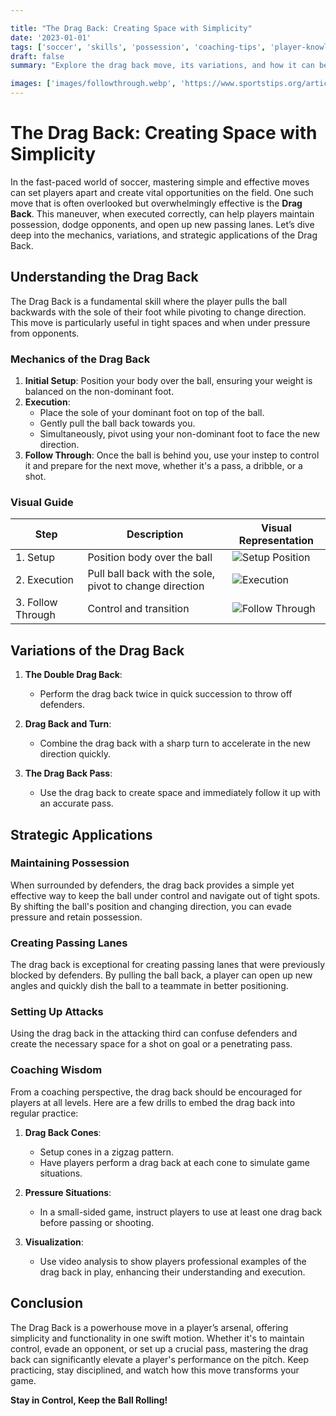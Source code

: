 ```yaml
---

title: "The Drag Back: Creating Space with Simplicity"
date: '2023-01-01'
tags: ['soccer', 'skills', 'possession', 'coaching-tips', 'player-knowledge', 'advanced-drills', 'footwork', 'passing-lanes', 'ball-control']
draft: false
summary: "Explore the drag back move, its variations, and how it can be used to maintain possession and create passing lanes in soccer."

images: ['images/followthrough.webp', 'https://www.sportstips.org/articleimage/Soccer/Tricks/the_drag_back_creating_space_with_simplicity_1_20240714_161229.webp', 'https://www.sportstips.org/articleimage/Soccer/Tricks/the_drag_back_creating_space_with_simplicity_3_20240714_161248.webp', 'https://www.sportstips.org/articleimage/Soccer/Tricks/the_drag_back_creating_space_with_simplicity.webp']
---
```


# The Drag Back: Creating Space with Simplicity

In the fast-paced world of soccer, mastering simple and effective moves can set players apart and create vital opportunities on the field. One such move that is often overlooked but overwhelmingly effective is the **Drag Back**. This maneuver, when executed correctly, can help players maintain possession, dodge opponents, and open up new passing lanes. Let’s dive deep into the mechanics, variations, and strategic applications of the Drag Back.

## Understanding the Drag Back

The Drag Back is a fundamental skill where the player pulls the ball backwards with the sole of their foot while pivoting to change direction. This move is particularly useful in tight spaces and when under pressure from opponents. 

### Mechanics of the Drag Back

1. **Initial Setup**: Position your body over the ball, ensuring your weight is balanced on the non-dominant foot.
2. **Execution**:
    - Place the sole of your dominant foot on top of the ball.
    - Gently pull the ball back towards you.
    - Simultaneously, pivot using your non-dominant foot to face the new direction.
3. **Follow Through**: Once the ball is behind you, use your instep to control it and prepare for the next move, whether it's a pass, a dribble, or a shot.

### Visual Guide

| Step           | Description                                           | Visual Representation                        |
|----------------|-------------------------------------------------------|----------------------------------------------|
| 1. Setup       | Position body over the ball                           | ![Setup Position](https://www.sportstips.org/articleimage/Soccer/Tricks/the_drag_back_creating_space_with_simplicity_1_20240714_161229.webp)          |
| 2. Execution   | Pull ball back with the sole, pivot to change direction| ![Execution](https://www.sportstips.org/articleimage/Soccer/Tricks/the_drag_back_creating_space_with_simplicity_3_20240714_161248.webp)           |
| 3. Follow Through | Control and transition                              | ![Follow Through](images/followthrough.webp)  |

## Variations of the Drag Back

1. **The Double Drag Back**:
    - Perform the drag back twice in quick succession to throw off defenders.

2. **Drag Back and Turn**:
    - Combine the drag back with a sharp turn to accelerate in the new direction quickly.

3. **The Drag Back Pass**:
    - Use the drag back to create space and immediately follow it up with an accurate pass.

## Strategic Applications

### Maintaining Possession

When surrounded by defenders, the drag back provides a simple yet effective way to keep the ball under control and navigate out of tight spots. By shifting the ball's position and changing direction, you can evade pressure and retain possession.

### Creating Passing Lanes

The drag back is exceptional for creating passing lanes that were previously blocked by defenders. By pulling the ball back, a player can open up new angles and quickly dish the ball to a teammate in better positioning.

### Setting Up Attacks

Using the drag back in the attacking third can confuse defenders and create the necessary space for a shot on goal or a penetrating pass.

### Coaching Wisdom

From a coaching perspective, the drag back should be encouraged for players at all levels. Here are a few drills to embed the drag back into regular practice:

1. **Drag Back Cones**:
    - Setup cones in a zigzag pattern.
    - Have players perform a drag back at each cone to simulate game situations.

2. **Pressure Situations**:
    - In a small-sided game, instruct players to use at least one drag back before passing or shooting.

3. **Visualization**:
    - Use video analysis to show players professional examples of the drag back in play, enhancing their understanding and execution.

## Conclusion

The Drag Back is a powerhouse move in a player’s arsenal, offering simplicity and functionality in one swift motion. Whether it's to maintain control, evade an opponent, or set up a crucial pass, mastering the drag back can significantly elevate a player's performance on the pitch. Keep practicing, stay disciplined, and watch how this move transforms your game.

**Stay in Control, Keep the Ball Rolling!**
```
